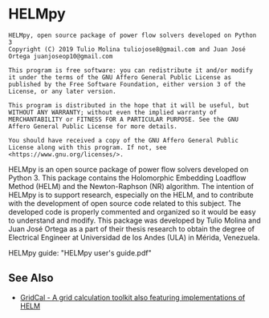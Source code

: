 # HELMpy

	HELMpy, open source package of power flow solvers developed on Python 3
	Copyright (C) 2019 Tulio Molina tuliojose8@gmail.com and Juan José Ortega juanjoseop10@gmail.com

	This program is free software: you can redistribute it and/or modify it under the terms of the GNU Affero General Public License as published by the Free Software Foundation, either version 3 of the License, or any later version.

	This program is distributed in the hope that it will be useful, but WITHOUT ANY WARRANTY; without even the implied warranty of MERCHANTABILITY or FITNESS FOR A PARTICULAR PURPOSE. See the GNU Affero General Public License for more details.

	You should have received a copy of the GNU Affero General Public License along with this program. If not, see <https://www.gnu.org/licenses/>.



HELMpy is an open source package of power flow solvers developed on Python 3. This package contains the Holomorphic Embedding Loadflow Method (HELM) and the Newton-Raphson (NR) algorithm. The intention of HELMpy is to support research, especially on the HELM, and to contribute with the development of open source code related to this subject. The developed code is properly commented and organized so it would be easy to understand and modify. This package was developed by Tulio Molina and Juan José Ortega as a part of their thesis research to obtain the degree of Electrical Engineer at Universidad de los Andes (ULA) in Mérida, Venezuela.

HELMpy guide: "HELMpy user's guide.pdf"

## See Also

-   [GridCal - A grid calculation toolkit also featuring implementations of HELM](https://github.com/SanPen/GridCal)
